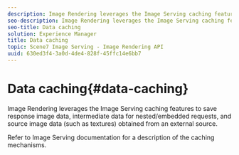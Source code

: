 ```yaml
---
description: Image Rendering leverages the Image Serving caching features to save response image data, intermediate data for nested/embedded requests, and source image data (such as textures) obtained from an external source.
seo-description: Image Rendering leverages the Image Serving caching features to save response image data, intermediate data for nested/embedded requests, and source image data (such as textures) obtained from an external source.
seo-title: Data caching
solution: Experience Manager
title: Data caching
topic: Scene7 Image Serving - Image Rendering API
uuid: 630ed3f4-3a0d-4de4-828f-45ffc14e6bb7
---
```


# Data caching{#data-caching}

Image Rendering leverages the Image Serving caching features to save response image data, intermediate data for nested/embedded requests, and source image data (such as textures) obtained from an external source.

Refer to Image Serving documentation for a description of the caching mechanisms. 
